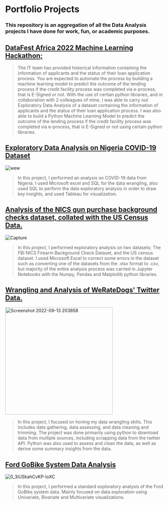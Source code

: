 # Portfolio Projects
###  This repository is an aggregation of all the Data Analysis projects I have done for work, fun, or academic purposes.

## [DataFest Africa 2022 Machine Learning Hackathon; ](https://github.com/jjjeorgee/Datafest-2022-Datathon)

>The IT team has provided historical information containing the information of applicants and the status of their loan application process. You are expected to automate the process by building a machine learning model to predict the outcome of the lending process if the credit facility process was completed via e-process, that is E-Signed or not.
> With the use of certian python libraries, and in collaboration with 2 colleagues of mine, I was able to carry out Exploratory Data Analysis of a dataset containing the information of applicants and the status of their loan application process.
> I was also able to build a Python Machine Learning Model to predict the outcome of the lending process if the credit facility process was completed via e-process, that is E-Signed or not using certain python libraries.


## [Exploratory Data Analysis on Nigeria COVID-19 Dataset](https://github.com/jjjeorgee/Nigeria_Covid_Stats_Analysis)
![wew](https://user-images.githubusercontent.com/98137996/191382921-9a721f81-7f38-4e1a-b876-c60c12374b3c.png)
> In this project, I performed an analysis on COVID-19 data from Nigeria. I used Microsoft excel and SQL
> for the data wrangling, also used SQL to perform the data exploratory analysis in order to draw key insights, and used Tableau for visualization.


## [Analysis of the NICS gun purchase background checks dataset, collated with the US Census Data.](https://nbviewer.org/github/jjjeorgee/ALX-T/blob/c2fd28f02883cac6f9e3d5a6070ca6e465dad1fa/Project%2001%20-%20Data%20Analysis%20Process/NCIS%20background%20checks%20data%20analysis%20collated%20with%20US%20census%20data%20.ipynb)
![Capture](https://user-images.githubusercontent.com/98137996/189981074-642a9d25-3487-46c7-a996-27a920527bfe.png)
> In this project, I performed exploratory analysis on two datasets; The FBI NICS Firearm Background Check Dataset, and the US census dataset. I used Microsoft Excel to correct some errors in the dataset such as converting one of the datasets from the .xlsx format to .csv, but majority of the entire analysis process was carried in Jupyter Notebooks with the Numpy, Pandas and Matplotlib python libraries.


## [Wrangling and Analysis of WeRateDogs' Twitter Data.](https://nbviewer.org/github/jjjeorgee/ALX-T/blob/c2fd28f02883cac6f9e3d5a6070ca6e465dad1fa/Project%2002%20-%20Data%20Wrangling/wrangle_act.ipynb)
<img width="341" alt="Screenshot 2022-09-13 203858" src="https://user-images.githubusercontent.com/98137996/189994131-5bd82b61-4fc1-4722-8234-8c46a7f645c6.png">

> In this project, I focused on honing my data wrangling skills. This includes data gathering, data assessing, and data cleaning and trimming. The project was done primarily using python to download data from multiple sources, including scrapping data from the twitter API. Python was also used to assess and clean the data, as well as derive some summary insights from the data. 


## [Ford GoBike System Data Analysis](https://nbviewer.ipython.org/github/jjjeorgee/ALX-T/blob/main/Project%2003%20-%20Data%20Visualization/Part_1_exploration.ipynb)
![0_3iUSkahCvKP-loXC](https://user-images.githubusercontent.com/98137996/191382317-ff6afef0-8d19-41d7-9634-a48b8ae08d95.jpg)

> In this project, I performed a standard exploratory analysis of the Ford GoBike system data. Mainly focused on data exploration using Univariate, Bivariate and Multivariate visualizations.
